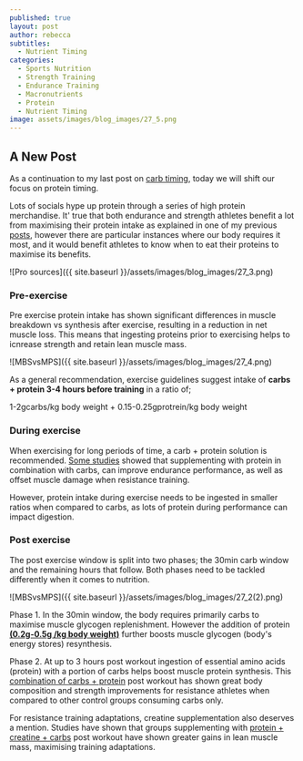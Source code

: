 ```yaml
---
published: true
layout: post
author: rebecca
subtitles:
  - Nutrient Timing
categories:
  - Sports Nutrition
  - Strength Training
  - Endurance Training
  - Macronutrients
  - Protein
  - Nutrient Timing
image: assets/images/blog_images/27_5.png
---
```

## A New Post

As a continuation to my last post on [carb timing](https://rebmdsportsnutrition.com/Timing-Your-Carbohydrates/), today we will shift our focus on protein timing.  

Lots of socials hype up protein through a series of high protein merchandise. It' true that both endurance and strength athletes benefit a lot from maximising their protein intake as explained in one of my previous [posts](https://rebmdsportsnutrition.com/Fuel-your-workout/), however there are particular instances where our body requires it most, and it would benefit athletes to know when to eat their proteins to maximise its benefits.

![Pro sources]({{ site.baseurl }}/assets/images/blog_images/27_3.png)

### Pre-exercise

Pre exercise protein intake has shown significant differences in muscle breakdown vs synthesis after exercise, resulting in a reduction in net muscle loss. This means that ingesting proteins prior to exercising helps to icnrease strength and retain lean muscle mass.

![MBSvsMPS]({{ site.baseurl }}/assets/images/blog_images/27_4.png)

As a general recommendation, exercise guidelines suggest intake of **carbs + protein 3-4 hours before training** in a ratio of;

1-2gcarbs/kg body weight + 0.15-0.25gprotrein/kg body weight

### During exercise

When exercising for long periods of time, a carb + protein solution is recommended. 
[Some studies](https://www.ncbi.nlm.nih.gov/pmc/articles/PMC7284704/pdf/nutrients-12-01483.pdf) showed that supplementing with protein in combination with carbs, can improve endurance performance, as well as offset muscle damage when resistance training. 

However, protein intake during exercise needs to be ingested in smaller ratios when compared to carbs, as lots of protein during performance can impact digestion. 

### Post exercise 

The post exercise window is split into two phases; the 30min carb window and the remaining hours that follow. Both phases need to be tackled differently when it comes to nutrition. 

![MBSvsMPS]({{ site.baseurl }}/assets/images/blog_images/27_2(2).png)

Phase 1. In the 30min window, the body requires primarily carbs to maximise muscle glycogen replenishment. However the addition of protein [**(0.2g-0.5g /kg body weight)**](https://www.ncbi.nlm.nih.gov/pmc/articles/PMC5596471/) further boosts muscle glycogen (body's energy stores) resynthesis. 

Phase 2. At up to 3 hours post workout ingestion of essential amino acids (protein) with a portion of carbs helps boost muscle protein synthesis. This [combination of carbs + protein](https://www.ncbi.nlm.nih.gov/pmc/articles/PMC5596471/) post workout has shown great body composition and strength improvements for resistance athletes when compared to other control groups consuming carbs only. 

For resistance training adaptations, creatine supplementation also deserves a mention. Studies have shown that groups supplementing with [protein + creatine + carbs](https://jissn.biomedcentral.com/articles/10.1186/s12970-017-0173-z) post workout have shown greater gains in lean muscle mass, maximising training adaptations.
